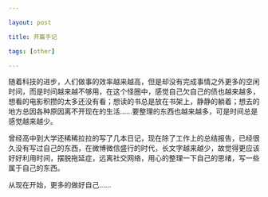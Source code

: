 ```yaml
---

layout: post

title: 开篇手记

tags: [other]

---
```




随着科技的进步，人们做事的效率越来越高，但是却没有完成事情之外更多的空闲时间，而是时间越来越不够用，在这个怪圈中，感觉自己欠自己的债也越来越多，想看的电影积攒的太多还没有看；想读的书总是放在书架上，静静的躺着；想去的地方总因各种原因离不开现在的生活……要整理的东西也越来越多，可是时间总是感觉越来越少。





曾经高中到大学还稀稀拉拉的写了几本日记，现在除了工作上的总结报告，已经很久没有写过自己的东西，在微博微信盛行的时代，长文字越来越少，故觉得更应该好好利用时间，摆脱拖延症，远离社交网络，用心的整理一下自己的思绪，写一些属于自己的东西。



从现在开始，更多的做好自己……